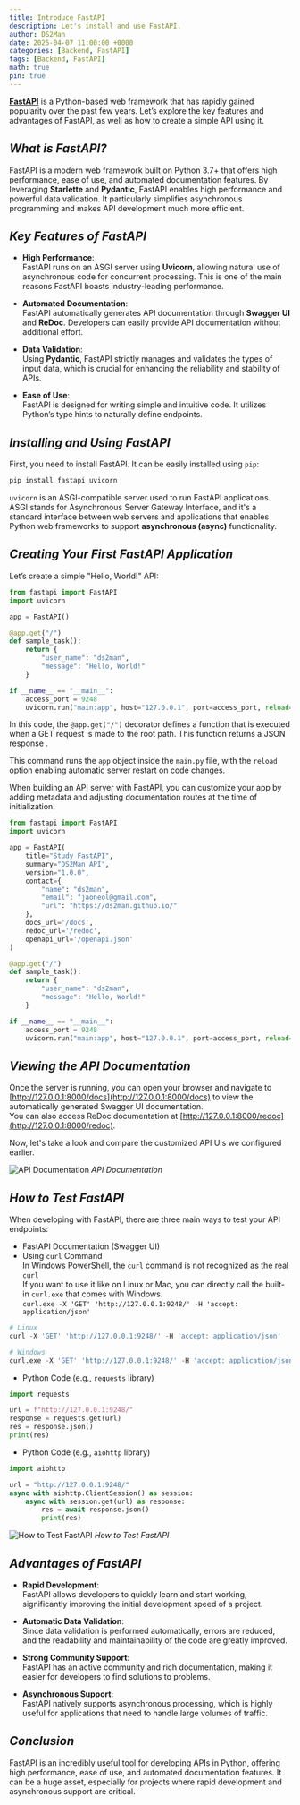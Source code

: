 ```yaml
---
title: Introduce FastAPI
description: Let's install and use FastAPI.
author: DS2Man
date: 2025-04-07 11:00:00 +0000
categories: [Backend, FastAPI]
tags: [Backend, FastAPI]
math: true
pin: true
---
```


**[FastAPI](https://fastapi.tiangolo.com/)** is a Python-based web framework that has rapidly gained popularity over the past few years. Let’s explore the key features and advantages of FastAPI, as well as how to create a simple API using it.

## *What is FastAPI?*

FastAPI is a modern web framework built on Python 3.7+ that offers high performance, ease of use, and automated documentation features. By leveraging **Starlette** and **Pydantic**, FastAPI enables high performance and powerful data validation. It particularly simplifies asynchronous programming and makes API development much more efficient.

<!--
FastAPI는 Python 3.7+을 기반으로 한 현대적인 웹 프레임워크로, 고성능, 쉬운 사용성, 자동화된 문서화 기능을 제공한다. FastAPI는 Starlette과 Pydantic을 사용하여 높은 성능과 강력한 데이터 검증을 가능하게 한다. 이 프레임워크는 특히 비동기 프로그래밍을 쉽게 할 수 있게 해주며, API 개발을 더욱 효율적으로 만들어준다.
-->

## *Key Features of FastAPI*

- **High Performance**:  
    FastAPI runs on an ASGI server using **Uvicorn**, allowing natural use of asynchronous code for concurrent processing. This is one of the main reasons FastAPI boasts industry-leading performance.
    
- **Automated Documentation**:  
    FastAPI automatically generates API documentation through **Swagger UI** and **ReDoc**. Developers can easily provide API documentation without additional effort.
    
- **Data Validation**:  
    Using **Pydantic**, FastAPI strictly manages and validates the types of input data, which is crucial for enhancing the reliability and stability of APIs.
    
- **Ease of Use**:  
    FastAPI is designed for writing simple and intuitive code. It utilizes Python’s type hints to naturally define endpoints.

<!--
고성능: FastAPI는 Uvicorn을 통해 ASGI 서버에서 실행되며, 동시성 처리를 위해 비동기 코드를 자연스럽게 사용할 수 있다. 이는 FastAPI가 업계 최고 수준의 성능을 자랑하는 이유 중 하나이다.
자동화된 문서화: FastAPI는 Swagger UI와 ReDoc를 통해 자동으로 API 문서를 생성해 준다. 개발자는 별도의 작업 없이 API 문서를 제공할 수 있어 매우 편리하다.
데이터 검증: Pydantic을 사용하여 입력 데이터의 타입을 엄격하게 관리하고 검증할 수 있다. 이는 API의 신뢰성과 안정성을 높이는 중요한 요소이다.
쉬운 사용성: FastAPI는 간결하고 직관적인 코드 작성이 가능하게 설계되었다. Python의 타입 힌트를 활용하여 자연스럽게 엔드포인트를 정의할 수 있다.
-->

## *Installing and Using FastAPI*

First, you need to install FastAPI. It can be easily installed using `pip`:

```bash
pip install fastapi uvicorn
```

`uvicorn` is an ASGI-compatible server used to run FastAPI applications.
ASGI stands for Asynchronous Server Gateway Interface, and it's a standard interface between web servers and applications that enables Python web frameworks to support **asynchronous (async)** functionality.

## *Creating Your First FastAPI Application*

Let’s create a simple "Hello, World!" API:

```python
from fastapi import FastAPI
import uvicorn

app = FastAPI()

@app.get("/")
def sample_task():
    return {
        "user_name": "ds2man",
        "message": "Hello, World!"
    }

if __name__ == "__main__":
    access_port = 9248
    uvicorn.run("main:app", host="127.0.0.1", port=access_port, reload=True)
```

In this code, the `@app.get("/")` decorator defines a function that is executed when a GET request is made to the root path. This function returns a JSON response .

This command runs the `app` object inside the `main.py` file, with the `reload` option enabling automatic server restart on code changes.

When building an API server with FastAPI, you can customize your app by adding metadata and adjusting documentation routes at the time of initialization.  

```python
from fastapi import FastAPI
import uvicorn

app = FastAPI(
    title="Study FastAPI",
    summary="DS2Man API",
    version="1.0.0",
    contact={
        "name": "ds2man",
        "email": "jaoneol@gmail.com",
        "url": "https://ds2man.github.io/"
    },
    docs_url='/docs',
    redoc_url='/redoc',
    openapi_url='/openapi.json'
)

@app.get("/")
def sample_task():
    return {
        "user_name": "ds2man",
        "message": "Hello, World!"
    }

if __name__ == "__main__":
    access_port = 9248
    uvicorn.run("main:app", host="127.0.0.1", port=access_port, reload=True)
```

## *Viewing the API Documentation*

Once the server is running, you can open your browser and navigate to [http://127.0.0.1:8000/docs](http://127.0.0.1:8000/docs) to view the automatically generated Swagger UI documentation.  
You can also access ReDoc documentation at [http://127.0.0.1:8000/redoc](http://127.0.0.1:8000/redoc).

Now, let's take a look and compare the customized API UIs we configured earlier.

![API Documentation](/assets/img/fastapi/2025-04-07-FastAPI1_1.png)
_API Documentation_

## *How to Test FastAPI*

When developing with FastAPI, there are three main ways to test your API endpoints:

- FastAPI Documentation (Swagger UI)
- Using `curl` Command      
  In Windows PowerShell, the `curl` command is not recognized as the real `curl`    
  If you want to use it like on Linux or Mac,  you can directly call the built-in `curl.exe` that comes with Windows.    
  `curl.exe -X 'GET' 'http://127.0.0.1:9248/' -H 'accept: application/json'`    

```python
# Linux
curl -X 'GET' 'http://127.0.0.1:9248/' -H 'accept: application/json'

# Windows
curl.exe -X 'GET' 'http://127.0.0.1:9248/' -H 'accept: application/json'
```

- Python Code (e.g., `requests` library)

```python
import requests

url = f"http://127.0.0.1:9248/"
response = requests.get(url)
res = response.json()
print(res)
```

- Python Code (e.g., `aiohttp` library)

```python
import aiohttp  

url = "http://127.0.0.1:9248/"
async with aiohttp.ClientSession() as session:
    async with session.get(url) as response:
        res = await response.json()
        print(res)
```

![How to Test FastAPI](/assets/img/fastapi/2025-04-07-FastAPI1_2.png)
_How to Test FastAPI_

## *Advantages of FastAPI*

- **Rapid Development**:  
    FastAPI allows developers to quickly learn and start working, significantly improving the initial development speed of a project.
    
- **Automatic Data Validation**:  
    Since data validation is performed automatically, errors are reduced, and the readability and maintainability of the code are greatly improved.
    
- **Strong Community Support**:  
    FastAPI has an active community and rich documentation, making it easier for developers to find solutions to problems.
    
- **Asynchronous Support**:  
    FastAPI natively supports asynchronous processing, which is highly useful for applications that need to handle large volumes of traffic.
    

## *Conclusion*

FastAPI is an incredibly useful tool for developing APIs in Python, offering high performance, ease of use, and automated documentation features. It can be a huge asset, especially for projects where rapid development and asynchronous support are critical.